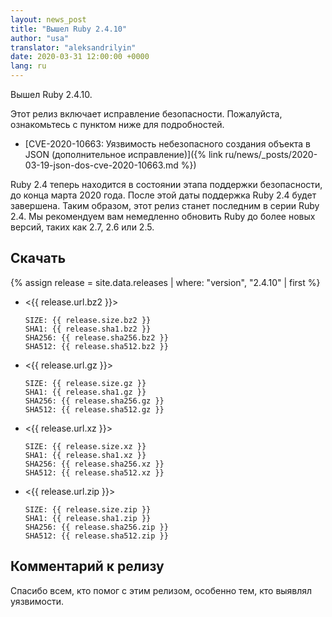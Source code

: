 ```yaml
---
layout: news_post
title: "Вышел Ruby 2.4.10"
author: "usa"
translator: "aleksandrilyin"
date: 2020-03-31 12:00:00 +0000
lang: ru
---
```


Вышел Ruby 2.4.10.

Этот релиз включает исправление безопасности.  Пожалуйста, ознакомьтесь с пунктом ниже для подробностей.

* [CVE-2020-10663: Уязвимость небезопасного создания объекта в JSON (дополнительное исправление)]({% link ru/news/_posts/2020-03-19-json-dos-cve-2020-10663.md %})

Ruby 2.4 теперь находится в состоянии этапа поддержки безопасности, до конца марта 2020 года.
После этой даты поддержка Ruby 2.4 будет завершена.
Таким образом, этот релиз станет последним в серии Ruby 2.4.
Мы рекомендуем вам немедленно обновить Ruby до более новых версий, таких как 2.7, 2.6 или 2.5.

## Скачать

{% assign release = site.data.releases | where: "version", "2.4.10" | first %}

* <{{ release.url.bz2 }}>

      SIZE: {{ release.size.bz2 }}
      SHA1: {{ release.sha1.bz2 }}
      SHA256: {{ release.sha256.bz2 }}
      SHA512: {{ release.sha512.bz2 }}

* <{{ release.url.gz }}>

      SIZE: {{ release.size.gz }}
      SHA1: {{ release.sha1.gz }}
      SHA256: {{ release.sha256.gz }}
      SHA512: {{ release.sha512.gz }}

* <{{ release.url.xz }}>

      SIZE: {{ release.size.xz }}
      SHA1: {{ release.sha1.xz }}
      SHA256: {{ release.sha256.xz }}
      SHA512: {{ release.sha512.xz }}

* <{{ release.url.zip }}>

      SIZE: {{ release.size.zip }}
      SHA1: {{ release.sha1.zip }}
      SHA256: {{ release.sha256.zip }}
      SHA512: {{ release.sha512.zip }}

## Комментарий к релизу

Спасибо всем, кто помог с этим релизом, особенно тем, кто выявлял уязвимости.
